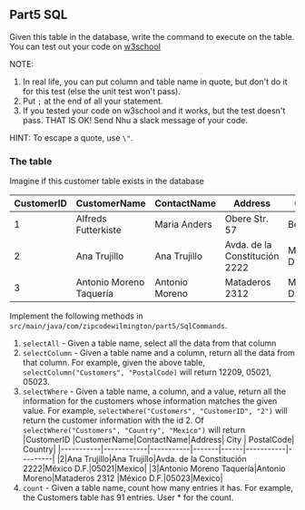 ## Part5 SQL

Given this table in the database, write the command to execute on the table. 
You can test out your code on [w3school](https://www.w3schools.com/sql/trysql.asp?filename=trysql_select_join) 

NOTE: 
1. In real life, you can put column and table name in quote, but don't do it for this test (else the unit test won't pass).
2. Put `;` at the end of all your statement.  
2. If you tested your code on w3school and it works, but the test doesn't pass. THAT IS OK! Send Nhu a slack message of your code.

HINT: To escape a quote, use `\"`.

### The table
Imagine if this customer table exists in the database

|CustomerID	|CustomerName|ContactName|Address| City	| PostalCode| Country|
|-----------|------------|-----------|-------|------|-----------|---------|
|1|Alfreds Futterkiste|Maria Anders|Obere Str. 57|Berlin|12209|Germany|
|2|Ana Trujillo|Ana Trujillo|Avda. de la Constitución 2222|México D.F.|05021|Mexico|
|3|Antonio Moreno Taquería|Antonio Moreno|Mataderos 2312 |México D.F.|05023|Mexico|


Implement the following methods in `src/main/java/com/zipcodewilmington/part5/SqlCommands`.

1. `selectAll` - Given a table name, select all the data from that column
2. `selectColumn` - Given a table name and a column, return all the data from that column. 
For example, given the above table, `selectColumn("Customers", "PostalCode)` will return 12209, 05021,  05023.
3. `selectWhere` - Given a table name, a column, and a value, return all the information for the customers whose information matches the given value. 
For example, `selectWhere("Customers", "CustomerID", "2")` will return the customer information with the id 2.
Of `selectWhere("Customers", "Country", "Mexico")` will return  
|CustomerID	|CustomerName|ContactName|Address| City	| PostalCode| Country|
|-----------|------------|-----------|-------|------|-----------|---------|
|2|Ana Trujillo|Ana Trujillo|Avda. de la Constitución 2222|México D.F.|05021|Mexico|
|3|Antonio Moreno Taquería|Antonio Moreno|Mataderos 2312 |México D.F.|05023|Mexico|
4. `count` - Given a table name, count how many entries it has. For example, the Customers table has 91 entries. User * for the count.